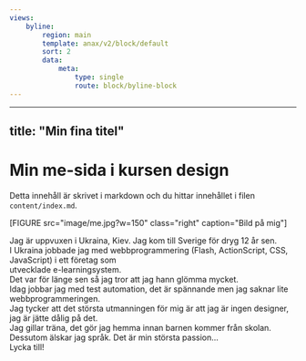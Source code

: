 ```yaml
---
views:
    byline:
        region: main
        template: anax/v2/block/default
        sort: 2
        data:
            meta: 
                type: single
                route: block/byline-block
---
```

---
title: "Min fina titel"
---

                
Min me-sida i kursen design
=========================

Detta innehåll är skrivet i markdown och du hittar innehållet i filen `content/index.md`.

[FIGURE src="image/me.jpg?w=150" class="right" caption="Bild på mig"]

Jag är uppvuxen i Ukraina, Kiev. Jag kom till Sverige för dryg 12 år sen.  
I Ukraina jobbade jag med webbprogrammering (Flash, ActionScript, CSS, JavaScript) i ett företag som   
utvecklade e-learningsystem.  
Det var för länge sen så jag tror att jag hann glömma mycket.  
Idag jobbar jag med test automation, det är spännande men jag saknar lite webbprogrammeringen.  
Jag tycker att det största utmanningen för mig är att jag är ingen designer, jag är jätte dålig på det.  
Jag gillar träna, det gör jag hemma innan barnen kommer från skolan.  
Dessutom älskar jag språk. Det är min största passion...  
Lycka till!  

